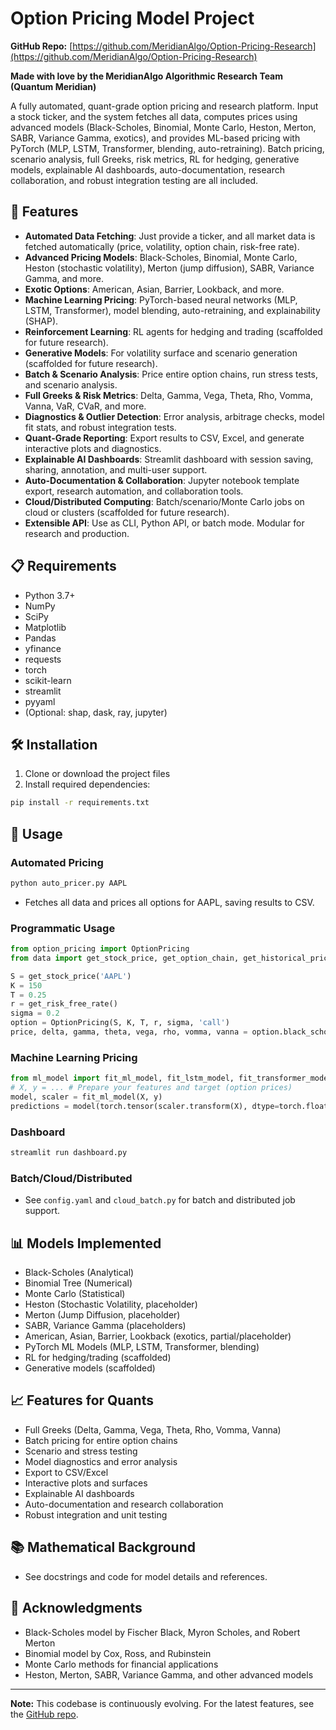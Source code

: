 # Option Pricing Model Project

**GitHub Repo:** [https://github.com/MeridianAlgo/Option-Pricing-Research](https://github.com/MeridianAlgo/Option-Pricing-Research)

**Made with love by the MeridianAlgo Algorithmic Research Team (Quantum Meridian)**

A fully automated, quant-grade option pricing and research platform. Input a stock ticker, and the system fetches all data, computes prices using advanced models (Black-Scholes, Binomial, Monte Carlo, Heston, Merton, SABR, Variance Gamma, exotics), and provides ML-based pricing with PyTorch (MLP, LSTM, Transformer, blending, auto-retraining). Batch pricing, scenario analysis, full Greeks, risk metrics, RL for hedging, generative models, explainable AI dashboards, auto-documentation, research collaboration, and robust integration testing are all included.

## 🚀 Features

- **Automated Data Fetching**: Just provide a ticker, and all market data is fetched automatically (price, volatility, option chain, risk-free rate).
- **Advanced Pricing Models**: Black-Scholes, Binomial, Monte Carlo, Heston (stochastic volatility), Merton (jump diffusion), SABR, Variance Gamma, and more.
- **Exotic Options**: American, Asian, Barrier, Lookback, and more.
- **Machine Learning Pricing**: PyTorch-based neural networks (MLP, LSTM, Transformer), model blending, auto-retraining, and explainability (SHAP).
- **Reinforcement Learning**: RL agents for hedging and trading (scaffolded for future research).
- **Generative Models**: For volatility surface and scenario generation (scaffolded for future research).
- **Batch & Scenario Analysis**: Price entire option chains, run stress tests, and scenario analysis.
- **Full Greeks & Risk Metrics**: Delta, Gamma, Vega, Theta, Rho, Vomma, Vanna, VaR, CVaR, and more.
- **Diagnostics & Outlier Detection**: Error analysis, arbitrage checks, model fit stats, and robust integration tests.
- **Quant-Grade Reporting**: Export results to CSV, Excel, and generate interactive plots and diagnostics.
- **Explainable AI Dashboards**: Streamlit dashboard with session saving, sharing, annotation, and multi-user support.
- **Auto-Documentation & Collaboration**: Jupyter notebook template export, research automation, and collaboration tools.
- **Cloud/Distributed Computing**: Batch/scenario/Monte Carlo jobs on cloud or clusters (scaffolded for future research).
- **Extensible API**: Use as CLI, Python API, or batch mode. Modular for research and production.

## 📋 Requirements

- Python 3.7+
- NumPy
- SciPy
- Matplotlib
- Pandas
- yfinance
- requests
- torch
- scikit-learn
- streamlit
- pyyaml
- (Optional: shap, dask, ray, jupyter)

## 🛠️ Installation

1. Clone or download the project files
2. Install required dependencies:

```bash
pip install -r requirements.txt
```

## 🎯 Usage

### Automated Pricing

```bash
python auto_pricer.py AAPL
```
- Fetches all data and prices all options for AAPL, saving results to CSV.

### Programmatic Usage

```python
from option_pricing import OptionPricing
from data import get_stock_price, get_option_chain, get_historical_prices, get_risk_free_rate

S = get_stock_price('AAPL')
K = 150
T = 0.25
r = get_risk_free_rate()
sigma = 0.2
option = OptionPricing(S, K, T, r, sigma, 'call')
price, delta, gamma, theta, vega, rho, vomma, vanna = option.black_scholes()
```

### Machine Learning Pricing

```python
from ml_model import fit_ml_model, fit_lstm_model, fit_transformer_model, blend_models
# X, y = ... # Prepare your features and target (option prices)
model, scaler = fit_ml_model(X, y)
predictions = model(torch.tensor(scaler.transform(X), dtype=torch.float32)).detach().numpy().flatten()
```

### Dashboard

```bash
streamlit run dashboard.py
```

### Batch/Cloud/Distributed
- See `config.yaml` and `cloud_batch.py` for batch and distributed job support.

## 📊 Models Implemented
- Black-Scholes (Analytical)
- Binomial Tree (Numerical)
- Monte Carlo (Statistical)
- Heston (Stochastic Volatility, placeholder)
- Merton (Jump Diffusion, placeholder)
- SABR, Variance Gamma (placeholders)
- American, Asian, Barrier, Lookback (exotics, partial/placeholder)
- PyTorch ML Models (MLP, LSTM, Transformer, blending)
- RL for hedging/trading (scaffolded)
- Generative models (scaffolded)

## 📈 Features for Quants
- Full Greeks (Delta, Gamma, Vega, Theta, Rho, Vomma, Vanna)
- Batch pricing for entire option chains
- Scenario and stress testing
- Model diagnostics and error analysis
- Export to CSV/Excel
- Interactive plots and surfaces
- Explainable AI dashboards
- Auto-documentation and research collaboration
- Robust integration and unit testing

## 📚 Mathematical Background
- See docstrings and code for model details and references.

## 🙏 Acknowledgments
- Black-Scholes model by Fischer Black, Myron Scholes, and Robert Merton
- Binomial model by Cox, Ross, and Rubinstein
- Monte Carlo methods for financial applications
- Heston, Merton, SABR, Variance Gamma, and other advanced models

---

**Note:** This codebase is continuously evolving. For the latest features, see the [GitHub repo](https://github.com/MeridianAlgo/Option-Pricing-Research).
